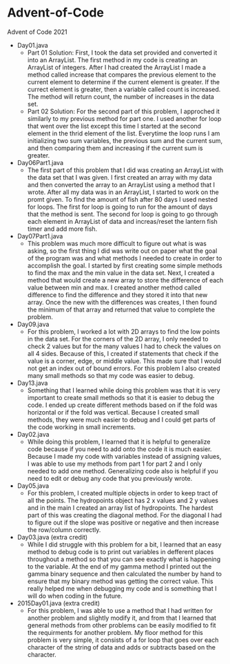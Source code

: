# Advent-of-Code
Advent of Code 2021
* Day01.java 
  * Part 01 Solution: First, I took the data set provided and converted it into an ArrayList. The first method in my code is creating an ArrayList of integers. After I had created the ArrayList I made a method called increase that compares the previous element to the current element to determine if the current element is greater. If the currect element is greater, then a variable called count is increased. The method will return count, the number of increases in the data set. 
  * Part 02 Solution: For the second part of this problem, I approched it similarly to my previous method for part one. I used another for loop that went over the list except this time I started at the second element in the thrid element of the list. Everytime the loop runs I am initializing two sum variables, the previous sum and the current sum, and then comparing them and increasing if the current sum is greater. 
* Day06Part1.java
  *  The first part of this problem that I did was creating an ArrayList with the data set that I was given. I first created an array with my data and then converted the array to an ArrayList using a method that I wrote. After all my data was in an ArrayList, I started to work on the promt given. To find the amount of fish after 80 days I used nested for loops. The first for loop is going to run for the amount of days that the method is sent. The second for loop is going to go through each element in ArrayList of data and increas/reset the lantern fish timer and add more fish.
* Day07Part1.java
  *   This problem was much more difficult to figure out what is was asking, so the first thing I did was write out on paper what the goal of the program was and what methods I needed to create in order to accomplish the goal. I started by first creating some simple methods to find the max and the min value in the data set. Next, I created a method that would create a new array to store the difference of each value between min and max. I created another method called difference to find the difference and they stored it into that new array. Once the new with the differences was creates, I then found the minimum of that array and returned that value to complete the problem.
* Day09.java
   *    For this problem, I worked a lot with 2D arrays to find the low points in the data set. For the corners of the 2D array, I only needed to check 2 values but for the many values I had to check the values on all 4 sides. Because of this, I created if statements that check if the value is a corner, edge, or middle value. This made sure that I would not get an index out of bound errors. For this problem I also created many small methods so that my code was easier to debug. 
* Day13.java
   *    Something that I learned while doing this problem was that it is very important to create small methods so that it is easier to debug the code. I ended up create different methods based on if the fold was horizontal or if the fold was vertical. Because I created small methods, they were much easier to debug and I could get parts of the code working in small increments. 
* Day02.java
   *    While doing this problem, I learned that it is helpful to generalize code because if you need to add onto the code it is much easier. Because I made my code with variables instead of assigning values, I was able to use my methods from part 1 for part 2 and I only needed to add one method. Generalizing code also is helpful if you need to edit or debug any code that you previously wrote. 
* Day05.java
   *    For this problem, I created multiple objects in order to keep tract of all the points. The hydropoints object has 2 x values and 2 y values and in the main I created an array list of hydropoints. The hardest part of this was creating the diagonal method. For the diagonal I had to figure out if the slope was positive or negative and then increase the row/column correctly.
* Day03.java (extra credit)
   *    While I did struggle with this problem for a bit, I learned that an easy method to debug code is to print out variables in defferent places throughout a method so that you can see exactly what is happening to the variable. At the end of my gamma method I printed out the gamma binary sequence and then calculated the number by hand to ensure that my binary method was getting the correct value. This really helped me when debugging my code and is something that I will do when coding in the future. 
* 2015Day01.java (extra credit)
   *    For this problem, I was able to use a method that I had written for another problem and slightly modify it, and from that I learned that general methods from other problems can be easily modified to fit the requirments for another problem. My floor method for this problem is very simple, it consists of a for loop that goes over each character of the string of data and adds or subtracts based on the character. 
